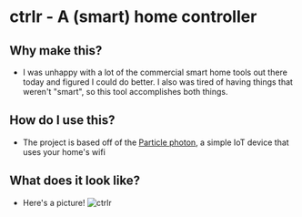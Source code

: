 ctrlr - A (smart) home controller
=====

Why make this?
----

- I was unhappy with a lot of the commercial smart home tools out there today and figured I could do better. I also was tired of having things that weren't "smart", so this tool accomplishes both things.

How do I use this?
----
- The project is based off of the [Particle photon](https://www.particle.io/products/hardware/photon-wifi/), a simple IoT device that uses your home's wifi

What does it look like?
----
- Here's a picture!
![ctrlr](https://i.imgur.com/bKY4unp.jpg)